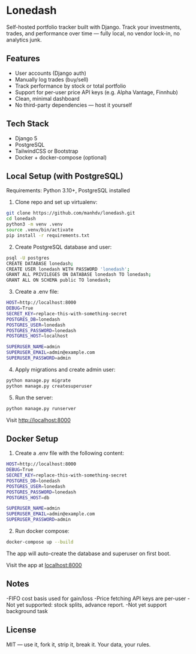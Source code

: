 # Lonedash

Self-hosted portfolio tracker built with Django. Track your investments, trades, and performance over time — fully local, no vendor lock-in, no analytics junk.

## Features

- User accounts (Django auth)  
- Manually log trades (buy/sell)  
- Track performance by stock or total portfolio  
- Support for per-user price API keys (e.g. Alpha Vantage, Finnhub)  
- Clean, minimal dashboard  
- No third-party dependencies — host it yourself

## Tech Stack

- Django 5  
- PostgreSQL  
- TailwindCSS or Bootstrap  
- Docker + docker-compose (optional)

## Local Setup (with PostgreSQL)

Requirements: Python 3.10+, PostgreSQL installed

1. Clone repo and set up virtualenv:

```bash
git clone https://github.com/manhdv/lonedash.git
cd lonedash
python3 -m venv .venv
source .venv/bin/activate
pip install -r requirements.txt
```
2. Create PostgreSQL database and user:

```bash
psql -U postgres
CREATE DATABASE lonedash;
CREATE USER lonedash WITH PASSWORD 'lonedash';
GRANT ALL PRIVILEGES ON DATABASE lonedash TO lonedash;
GRANT ALL ON SCHEMA public TO lonedash;
```
3. Create a .env file:

```bash
HOST=http://localhost:8000
DEBUG=True
SECRET_KEY=replace-this-with-something-secret
POSTGRES_DB=lonedash
POSTGRES_USER=lonedash
POSTGRES_PASSWORD=lonedash
POSTGRES_HOST=localhost

SUPERUSER_NAME=admin
SUPERUSER_EMAIL=admin@example.com
SUPERUSER_PASSWORD=admin
```

4. Apply migrations and create admin user:

```bash
python manage.py migrate
python manage.py createsuperuser
```

5. Run the server:

```bash
python manage.py runserver
```

Visit [http://localhost:8000](http://localhost:8000)


## Docker Setup

1. Create a .env file with the following content:

```bash
HOST=http://localhost:8000
DEBUG=True
SECRET_KEY=replace-this-with-something-secret
POSTGRES_DB=lonedash
POSTGRES_USER=lonedash
POSTGRES_PASSWORD=lonedash
POSTGRES_HOST=db

SUPERUSER_NAME=admin
SUPERUSER_EMAIL=admin@example.com
SUPERUSER_PASSWORD=admin
```

2. Run docker compose:

```bash
docker-compose up --build
```

The app will auto-create the database and superuser on first boot.

Visit the app at [localhost:8000](http://localhost:8000)

## Notes

-FIFO cost basis used for gain/loss
-Price fetching API keys are per-user
-Not yet supported: stock splits, advance report.
-Not yet support background task

## License
MIT — use it, fork it, strip it, break it. Your data, your rules.